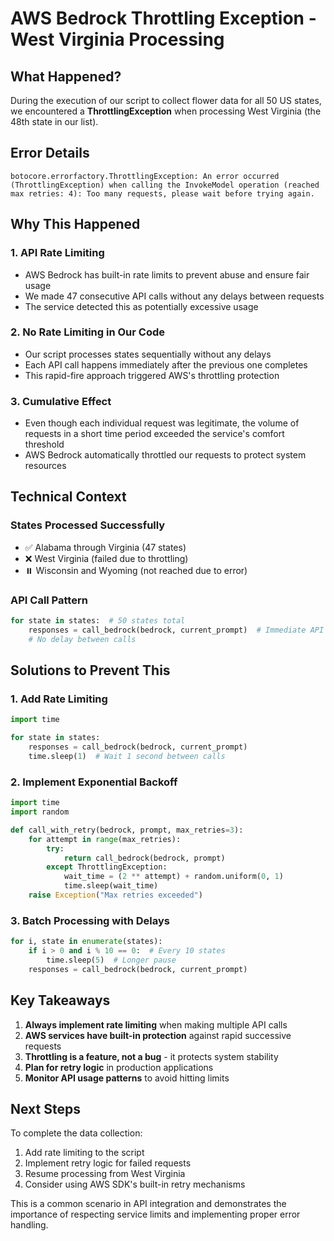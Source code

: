 # AWS Bedrock Throttling Exception - West Virginia Processing

## What Happened?

During the execution of our script to collect flower data for all 50 US states, we encountered a **ThrottlingException** when processing West Virginia (the 48th state in our list).

## Error Details

```
botocore.errorfactory.ThrottlingException: An error occurred (ThrottlingException) when calling the InvokeModel operation (reached max retries: 4): Too many requests, please wait before trying again.
```

## Why This Happened

### 1. **API Rate Limiting**
- AWS Bedrock has built-in rate limits to prevent abuse and ensure fair usage
- We made 47 consecutive API calls without any delays between requests
- The service detected this as potentially excessive usage

### 2. **No Rate Limiting in Our Code**
- Our script processes states sequentially without any delays
- Each API call happens immediately after the previous one completes
- This rapid-fire approach triggered AWS's throttling protection

### 3. **Cumulative Effect**
- Even though each individual request was legitimate, the volume of requests in a short time period exceeded the service's comfort threshold
- AWS Bedrock automatically throttled our requests to protect system resources

## Technical Context

### States Processed Successfully
- ✅ Alabama through Virginia (47 states)
- ❌ West Virginia (failed due to throttling)
- ⏸️ Wisconsin and Wyoming (not reached due to error)

### API Call Pattern
```python
for state in states:  # 50 states total
    responses = call_bedrock(bedrock, current_prompt)  # Immediate API call
    # No delay between calls
```

## Solutions to Prevent This

### 1. **Add Rate Limiting**
```python
import time

for state in states:
    responses = call_bedrock(bedrock, current_prompt)
    time.sleep(1)  # Wait 1 second between calls
```

### 2. **Implement Exponential Backoff**
```python
import time
import random

def call_with_retry(bedrock, prompt, max_retries=3):
    for attempt in range(max_retries):
        try:
            return call_bedrock(bedrock, prompt)
        except ThrottlingException:
            wait_time = (2 ** attempt) + random.uniform(0, 1)
            time.sleep(wait_time)
    raise Exception("Max retries exceeded")
```

### 3. **Batch Processing with Delays**
```python
for i, state in enumerate(states):
    if i > 0 and i % 10 == 0:  # Every 10 states
        time.sleep(5)  # Longer pause
    responses = call_bedrock(bedrock, current_prompt)
```

## Key Takeaways

1. **Always implement rate limiting** when making multiple API calls
2. **AWS services have built-in protection** against rapid successive requests
3. **Throttling is a feature, not a bug** - it protects system stability
4. **Plan for retry logic** in production applications
5. **Monitor API usage patterns** to avoid hitting limits

## Next Steps

To complete the data collection:
1. Add rate limiting to the script
2. Implement retry logic for failed requests
3. Resume processing from West Virginia
4. Consider using AWS SDK's built-in retry mechanisms

This is a common scenario in API integration and demonstrates the importance of respecting service limits and implementing proper error handling.
